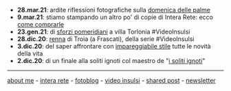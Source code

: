 
- **28.mar.21**: ardite riflessioni fotografiche sulla [domenica delle palme](/21wk12-palmedomenicadelle.md)    
- **9.mar.21**: stiamo stampando un altro po' di copie di Intera Rete: ecco [come comprarle](https://cacioman.github.io/interarete-2nd-edition.html)  
- **23.gen.21**: di [sforzi pomeridiani](https://youtu.be/JzSAw8fqoTA) a villa Torlonia #VideoInsulsi
- **28.dic.20**: [renna](https://youtu.be/ykVN82hg28Q) di Troia (a Frascati), della serie #VideoInsulsi  
- **3.dic.20**: del saper affrontare con [impareggiabile stile](https://cacioman.github.io/20wk49-uomodimondo.html) tutte le novità della vita    
- **2.dic.20**: di un finale alla soliti ignoti col maestro de "[i soliti ignoti](https://cacioman.github.io/20wk49-solitiignoti.html)"  

---    
[about me](https://about.me/cacioman) - [intera rete](https://cacioman.github.io/interarete.html) - [fotoblog](https://www.flickr.com/photos/cacioman/) - [video insulsi](https://www.youtube.com/c/ClaudioGatti44) - [shared post](https://t.me/cacioshared) - [newsletter](https://tinyletter.com/cacioman) 
